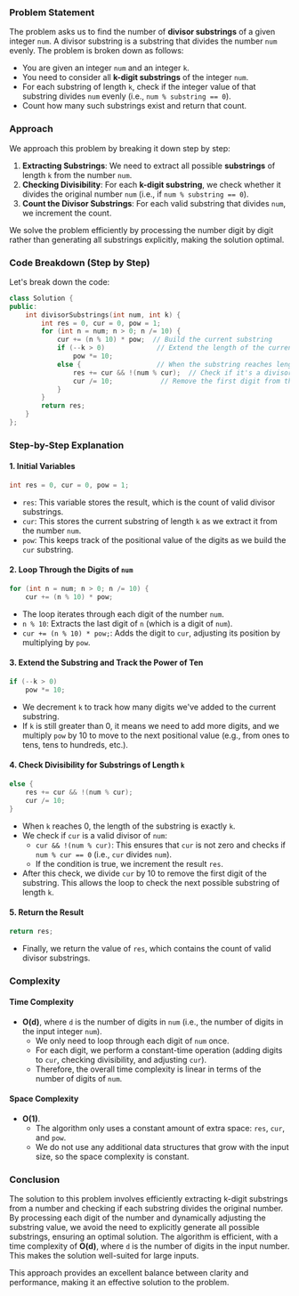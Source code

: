 ### Problem Statement

The problem asks us to find the number of **divisor substrings** of a given integer `num`. A divisor substring is a substring that divides the number `num` evenly. The problem is broken down as follows:

- You are given an integer `num` and an integer `k`.
- You need to consider all **k-digit substrings** of the integer `num`.
- For each substring of length `k`, check if the integer value of that substring divides `num` evenly (i.e., `num % substring == 0`).
- Count how many such substrings exist and return that count.

### Approach

We approach this problem by breaking it down step by step:
1. **Extracting Substrings**: We need to extract all possible **substrings** of length `k` from the number `num`.
2. **Checking Divisibility**: For each **k-digit substring**, we check whether it divides the original number `num` (i.e., if `num % substring == 0`).
3. **Count the Divisor Substrings**: For each valid substring that divides `num`, we increment the count.

We solve the problem efficiently by processing the number digit by digit rather than generating all substrings explicitly, making the solution optimal.

### Code Breakdown (Step by Step)

Let's break down the code:

```cpp
class Solution {
public:
    int divisorSubstrings(int num, int k) {
        int res = 0, cur = 0, pow = 1;
        for (int n = num; n > 0; n /= 10) {
            cur += (n % 10) * pow;  // Build the current substring
            if (--k > 0)             // Extend the length of the current substring
                pow *= 10;
            else {                   // When the substring reaches length k
                res += cur && !(num % cur);  // Check if it's a divisor of num
                cur /= 10;            // Remove the first digit from the current substring
            }
        }
        return res;        
    }
};
```

### Step-by-Step Explanation

#### 1. **Initial Variables**
```cpp
int res = 0, cur = 0, pow = 1;
```
- `res`: This variable stores the result, which is the count of valid divisor substrings.
- `cur`: This stores the current substring of length `k` as we extract it from the number `num`.
- `pow`: This keeps track of the positional value of the digits as we build the `cur` substring.

#### 2. **Loop Through the Digits of `num`**
```cpp
for (int n = num; n > 0; n /= 10) {
    cur += (n % 10) * pow;
```
- The loop iterates through each digit of the number `num`.
- `n % 10`: Extracts the last digit of `n` (which is a digit of `num`).
- `cur += (n % 10) * pow;`: Adds the digit to `cur`, adjusting its position by multiplying by `pow`.

#### 3. **Extend the Substring and Track the Power of Ten**
```cpp
if (--k > 0)
    pow *= 10;
```
- We decrement `k` to track how many digits we've added to the current substring. 
- If `k` is still greater than 0, it means we need to add more digits, and we multiply `pow` by 10 to move to the next positional value (e.g., from ones to tens, tens to hundreds, etc.).

#### 4. **Check Divisibility for Substrings of Length `k`**
```cpp
else {
    res += cur && !(num % cur);
    cur /= 10;
}
```
- When `k` reaches 0, the length of the substring is exactly `k`.
- We check if `cur` is a valid divisor of `num`:
  - `cur && !(num % cur)`: This ensures that `cur` is not zero and checks if `num % cur == 0` (i.e., `cur` divides `num`).
  - If the condition is true, we increment the result `res`.
- After this check, we divide `cur` by 10 to remove the first digit of the substring. This allows the loop to check the next possible substring of length `k`.

#### 5. **Return the Result**
```cpp
return res;
```
- Finally, we return the value of `res`, which contains the count of valid divisor substrings.

### Complexity

#### Time Complexity
- **O(d)**, where `d` is the number of digits in `num` (i.e., the number of digits in the input integer `num`).
  - We only need to loop through each digit of `num` once.
  - For each digit, we perform a constant-time operation (adding digits to `cur`, checking divisibility, and adjusting `cur`).
  - Therefore, the overall time complexity is linear in terms of the number of digits of `num`.

#### Space Complexity
- **O(1)**.
  - The algorithm only uses a constant amount of extra space: `res`, `cur`, and `pow`.
  - We do not use any additional data structures that grow with the input size, so the space complexity is constant.

### Conclusion

The solution to this problem involves efficiently extracting k-digit substrings from a number and checking if each substring divides the original number. By processing each digit of the number and dynamically adjusting the substring value, we avoid the need to explicitly generate all possible substrings, ensuring an optimal solution. The algorithm is efficient, with a time complexity of **O(d)**, where `d` is the number of digits in the input number. This makes the solution well-suited for large inputs.

This approach provides an excellent balance between clarity and performance, making it an effective solution to the problem.